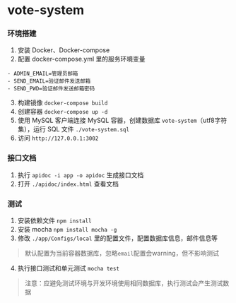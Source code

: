 # vote-system

### 环境搭建
1. 安装 Docker、Docker-compose
2. 配置 docker-compose.yml 里的服务环境变量
>
    - ADMIN_EMAIL=管理员邮箱
    - SEND_EMAIL=验证邮件发送邮箱
    - SEND_PWD=验证邮件发送邮箱密码
3. 构建镜像 `docker-compose build`
4. 创建容器 `docker-compose up -d`
5. 使用 MySQL 客户端连接 MySQL 容器，创建数据库 `vote-system`（utf8字符集），运行 SQL 文件 `./vote-system.sql`
6. 访问 `http://127.0.0.1:3002`

### 接口文档
1. 执行 `apidoc -i app -o apidoc` 生成接口文档
2. 打开 `./apidoc/index.html` 查看文档

### 测试
1. 安装依赖文件 `npm install`
2. 安装 mocha `npm install mocha -g`
3. 修改 `./app/Configs/local` 里的配置文件，配置数据库信息，邮件信息等
> 默认配置为当前容器数据库，忽略`email`配置会warning，但不影响测试
4. 执行接口测试和单元测试 `mocha test`
> 注意：应避免测试环境与开发环境使用相同数据库，执行测试会产生测试数据